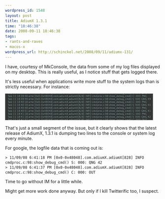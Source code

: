 ```yaml
--- 
wordpress_id: 1548
layout: post
title: AdiumX 1.3.1
time: "18:46:38"
date: 2008-09-11 18:46:38
tags: 
- rants-and-raves
- macos-x
wordpress_url: http://schinckel.net/2008/09/11/adiumx-131/
---
```

I have, courtesy of MkConsole, the data from some of my log files displayed on my desktop. This is really useful, as I notice stuff that gets logged there.

It's less useful when applications write more stuff to the system logs than is strictly necessary. For instance:

![Picture 1.png][1]  


That's just a small segment of the issue, but it clearly shows that the latest release of AdiumX, 1.3.1 is dumping two lines to the console or system log every minute.

For google, the logfile data that is coming out is:

    > 11/09/08 6:41:18 PM [0x0-0x48048].com.adiumX.adiumX[828] INFO cmdproc.c:98:show_debug_cmd() S: 000: QNG 42  
    > 11/09/08 6:41:37 PM [0x0-0x48048].com.adiumX.adiumX[828] INFO cmdproc.c:98:show_debug_cmd() C: 000: OUT  


Time to go without IM for a little while.

Might get more work done anyway. But only if I kill Twitterific too, I suspect.

   [1]: /images/2008/09/picture-1.jpg

